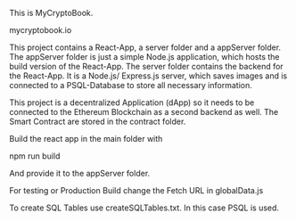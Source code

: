 This is MyCryptoBook. 

mycryptobook.io

This project contains a React-App, a server folder and a appServer folder.
The appServer folder is just a simple Node.js application, which hosts the build version of the React-App.
The server folder contains the backend for the React-App. It is a Node.js/ Express.js server, which saves images and is connected to a PSQL-Database to store all necessary information.

This project is a decentralized Application (dApp) so it needs to be connected to the Ethereum Blockchain as a second backend as well.
The Smart Contract are stored in the contract folder. 



Build the react app in the main folder with 

npm run build

And provide it to the appServer folder.


For testing or Production Build change the Fetch URL in globalData.js

To create SQL Tables use createSQLTables.txt. In this case PSQL is used.
